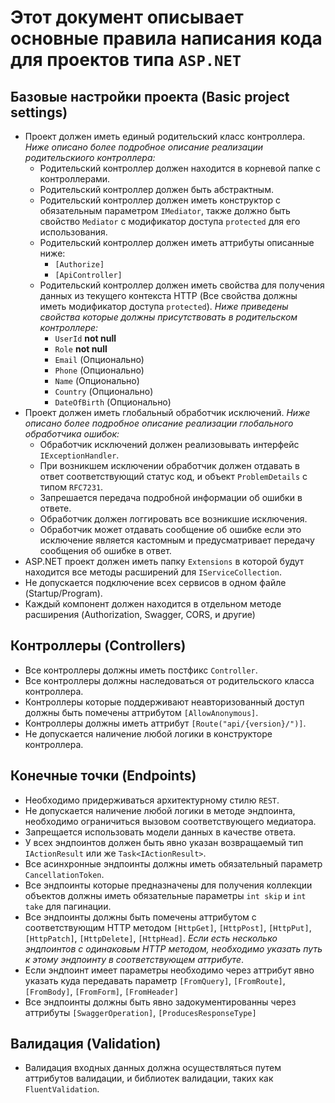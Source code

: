 # Этот документ описывает основные правила написания кода для проектов типа `ASP.NET`

## Базовые настройки проекта (Basic project settings)
- Проект должен иметь единый родительский класс контроллера. *Ниже описано более подробное описание реализации родительскиого контроллера:*
    - Родительский контроллер должен находится в корневой папке с контроллерами.
    - Родительский контроллер должен быть абстрактным.
    - Родительский контроллер должен иметь конструктор с обязательным параметром `IMediator`, также должно быть свойство `Mediator` с модификатор доступа `protected` для его использования.
    - Родительский контроллер должен иметь аттрибуты описанные ниже:
        - `[Authorize]`
        - `[ApiController]`
    - Родительский контроллер должен иметь свойства для получения данных из текущего контекста HTTP (Все свойства должны иметь модификатор доступа `protected`). *Ниже приведены свойства которые должны присутствовать в родительском контроллере:*
        - `UserId` **not null**
        - `Role` **not null**
        - `Email` (Опционально)
        - `Phone` (Опционально)
        - `Name` (Опционально)
        - `Country` (Опционально)
        - `DateOfBirth` (Опционально)
- Проект должен иметь глобальный обработчик исключений. *Ниже описано более подробное описание реализации глобального обработчика ошибок:*
    - Обработчик исключений должен реализовывать интерфейс `IExceptionHandler`.
    - При возникшем исключении обработчик должен отдавать в ответ соответствующий статус код, и объект `ProblemDetails` с типом `RFC7231`.
    - Запрешается передача подробной информации об ошибки в ответе.
    - Обработчик должен логгировать все возникшие исключения.
    - Обработчик может отдавать сообщение об ошибке если это исключение является кастомным и предусматривает передачу сообщения об ошибке в ответ.
- ASP.NET проект должен иметь папку `Extensions` в которой будут находится все методы расширений для `IServiceCollection`.
- Не допускается подключение всех сервисов в одном файле (Startup/Program).
- Каждый компонент должен находится в отдельном методе расширения (Authorization, Swagger, CORS, и другие)

## Контроллеры (Controllers)
- Все контроллеры должны иметь постфикс `Controller`.
- Все контроллеры должны наследоваться от родительского класса контроллера.
- Контроллеры которые поддерживают неавторизованный доступ должны быть помечены аттрибутом `[AllowAnonymous]`.
- Контроллеры должны иметь аттрибут `[Route("api/{version}/")]`.
- Не допускается наличение любой логики в конструкторе контроллера.

## Конечные точки (Endpoints)
- Необходимо придерживаться архитектурному стилю `REST`.
- Не допускается наличение любой логики в методе эндпоинта, необходимо ограничиться вызовом соответствующего медиатора.
- Запрещается использовать модели данных в качестве ответа.
- У всех эндпоинтов должен быть явно указан возвращаемый тип `IActionResult` или же `Task<IActionResult>`.
- Все асинхронные эндпоинты должны иметь обязательный параметр `CancellationToken`.
- Все эндпоинты которые предназначены для получения коллекции объектов должны иметь обязательные параметры `int skip` и `int take` для пагинации.
- Все эндпоинты должны быть помечены аттрибутом с соответствующим HTTP методом `[HttpGet]`, `[HttpPost]`, `[HttpPut]`, `[HttpPatch]`, `[HttpDelete]`, `[HttpHead]`. *Если есть несколько эндпоинтов с одинаковым HTTP методом, необходимо указать путь к этому эндпоинту в соответствующем аттрибуте*.
- Если эндпоинт имеет параметры необходимо через аттрибут явно указать куда передавать параметр `[FromQuery]`, `[FromRoute]`, `[FromBody]`, `[FromForm]`, `[FromHeader]`
- Все эндпоинты должны быть явно задокументированны через аттрибуты `[SwaggerOperation]`, `[ProducesResponseType]`

## Валидация (Validation)
- Валидация входных данных должна осуществляться путем аттрибутов валидации, и библиотек валидации, таких как `FluentValidation`.
